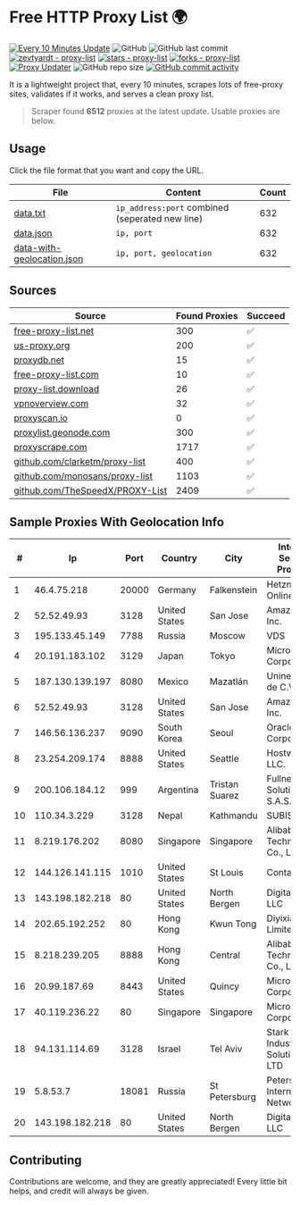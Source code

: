 
# Free HTTP Proxy List 🌍

[![Every 10 Minutes Update](https://github.com/mertguvencli/http-proxy-list/actions/workflows/main.yml/badge.svg?branch=main)](https://github.com/mertguvencli/http-proxy-list/actions/workflows/main.yml)
![GitHub](https://img.shields.io/github/license/mertguvencli/http-proxy-list)
![GitHub last commit](https://img.shields.io/github/last-commit/mertguvencli/http-proxy-list)
[![zevtyardt - proxy-list](https://img.shields.io/static/v1?label=zevtyardt&message=proxy-list&color=blue&logo=github)](https://github.com/zevtyardt/proxy-list "Go to GitHub repo")
[![stars - proxy-list](https://img.shields.io/github/stars/zevtyardt/proxy-list?style=social)](https://github.com/zevtyardt/proxy-list)
[![forks - proxy-list](https://img.shields.io/github/forks/zevtyardt/proxy-list?style=social)](https://github.com/zevtyardt/proxy-list)
[![Proxy Updater](https://github.com/zevtyardt/proxy-list/workflows/Proxy%20Updater/badge.svg)](https://github.com/zevtyardt/proxy-list/actions?query=workflow:"Proxy+Updater")
![GitHub repo size](https://img.shields.io/github/repo-size/zevtyardt/proxy-list)
[![GitHub commit activity](https://img.shields.io/github/commit-activity/m/zevtyardt/proxy-list?logo=commits)](https://github.com/zevtyardt/proxy-list/commits/main)

It is a lightweight project that, every 10 minutes, scrapes lots of free-proxy sites, validates if it works, and serves a clean proxy list.

> Scraper found **6512** proxies at the latest update. Usable proxies are below.

## Usage

Click the file format that you want and copy the URL.

|File|Content|Count|
|----|-------|-----|
|[data.txt](https://raw.githubusercontent.com/mertguvencli/http-proxy-list/main/proxy-list/data.txt)|`ip_address:port` combined (seperated new line)|632|
|[data.json](https://raw.githubusercontent.com/mertguvencli/http-proxy-list/main/proxy-list/data.json)|`ip, port`|632|
|[data-with-geolocation.json](https://raw.githubusercontent.com/mertguvencli/http-proxy-list/main/proxy-list/data-with-geolocation.json)|`ip, port, geolocation`|632|

## Sources

|Source|Found Proxies|Succeed|
|------|-------------|-------|
|[free-proxy-list.net](https://free-proxy-list.net)|300|✅|
|[us-proxy.org](https://www.us-proxy.org)|200|✅|
|[proxydb.net](http://proxydb.net)|15|✅|
|[free-proxy-list.com](https://free-proxy-list.com/?page=&port=&type%5B%5D=http&type%5B%5D=https&up_time=0&search=Search)|10|✅|
|[proxy-list.download](https://www.proxy-list.download/HTTP)|26|✅|
|[vpnoverview.com](https://vpnoverview.com/privacy/anonymous-browsing/free-proxy-servers)|32|✅|
|[proxyscan.io](https://www.proxyscan.io)|0|✅|
|[proxylist.geonode.com](https://proxylist.geonode.com/api/proxy-list?limit=300&page=1&sort_by=lastChecked&sort_type=desc&protocols=http,https)|300|✅|
|[proxyscrape.com](https://api.proxyscrape.com/v2/?request=displayproxies&protocol=http&timeout=10000&country=all&ssl=all&anonymity=all)|1717|✅|
|[github.com/clarketm/proxy-list](https://raw.githubusercontent.com/clarketm/proxy-list/master/proxy-list-raw.txt)|400|✅|
|[github.com/monosans/proxy-list](https://raw.githubusercontent.com/monosans/proxy-list/main/proxies/http.txt)|1103|✅|
|[github.com/TheSpeedX/PROXY-List](https://raw.githubusercontent.com/TheSpeedX/PROXY-List/master/http.txt)|2409|✅|


## Sample Proxies With Geolocation Info

|#|Ip|Port|Country|City|Internet Service Provider|
|-|--|----|-------|----|-------------------------|
|1|46.4.75.218|20000|Germany|Falkenstein|Hetzner Online GmbH|
|2|52.52.49.93|3128|United States|San Jose|Amazon.com, Inc.|
|3|195.133.45.149|7788|Russia|Moscow|VDS|
|4|20.191.183.102|3129|Japan|Tokyo|Microsoft Corporation|
|5|187.130.139.197|8080|Mexico|Mazatlán|Uninet S.A. de C.V.|
|6|52.52.49.93|3128|United States|San Jose|Amazon.com, Inc.|
|7|146.56.136.237|9090|South Korea|Seoul|Oracle Corporation|
|8|23.254.209.174|8888|United States|Seattle|Hostwinds LLC.|
|9|200.106.184.12|999|Argentina|Tristan Suarez|Fullnet Solutions S.A.S.|
|10|110.34.3.229|3128|Nepal|Kathmandu|SUBISU C7|
|11|8.219.176.202|8080|Singapore|Singapore|Alibaba (US) Technology Co., Ltd.|
|12|144.126.141.115|1010|United States|St Louis|Contabo Inc.|
|13|143.198.182.218|80|United States|North Bergen|DigitalOcean, LLC|
|14|202.65.192.252|80|Hong Kong|Kwun Tong|Diyixian.com Limited|
|15|8.218.239.205|8888|Hong Kong|Central|Alibaba (US) Technology Co., Ltd.|
|16|20.99.187.69|8443|United States|Quincy|Microsoft Corporation|
|17|40.119.236.22|80|Singapore|Singapore|Microsoft Corporation|
|18|94.131.114.69|3128|Israel|Tel Aviv|Stark Industries Solutions LTD|
|19|5.8.53.7|18081|Russia|St Petersburg|Petersburg Internet Network ltd|
|20|143.198.182.218|80|United States|North Bergen|DigitalOcean, LLC|



## Contributing

Contributions are welcome, and they are greatly appreciated! Every
little bit helps, and credit will always be given.

